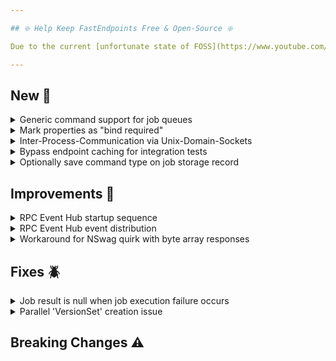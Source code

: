 ```yaml
---

## ❇️ Help Keep FastEndpoints Free & Open-Source ❇️

Due to the current [unfortunate state of FOSS](https://www.youtube.com/watch?v=H96Va36xbvo), please consider [becoming a sponsor](https://opencollective.com/fast-endpoints) and help us beat the odds to keep the project alive and free for everyone.

---
```


<!-- <details><summary>title text</summary></details> -->

## New 🎉

<details><summary>Generic command support for job queues</summary>

Generic commands can now be queued as jobs like so:

```cs
await new QueueEventCommand<OrderCreatedEvent>()
{ 
  ...
}.QueueJobAsync();
```

Note: Open generic commands are not supported for job quequeuing.

</details>

<details><summary>Mark properties as "bind required"</summary>

You can now make the request binder automatically add a validation failure when binding from route params, query params, and form fields by decorating the dto properties if the binding source doesn't provide a value:

```cs
sealed class MyRequest
{
    [QueryParam(IsRequired = true)]
    public bool Correct { get; set; }

    [RouteParam(IsRequired = true)]
    public int Count { get; set; }

    [FormField(IsRequired = true)]
    public Guid Id { get; set; }
}
```

</details>

<details><summary>Inter-Process-Communication via Unix-Domain-Sockets</summary>

The [FastEndpoints.Messaging.Remote](https://fast-endpoints.com/docs/remote-procedure-calls) library can now do inter-process-communication via unix sockets when everything is running on the same machine easily by doing the following:

```cs
//server setup
bld.WebHost.ConfigureKestrel(k => k.ListenInterProcess("ORDERS_MICRO_SERVICE"));

//client setup
app.MapRemote("ORDERS_MICRO_SERVICE", c => c.Register<CreateOrderCommand>());
```

When a service is lifted out to a remote machine, all that needs to be done is to update the connection settings like so:

```cs
//server
bld.WebHost.ConfigureKestrel(k => k.ListenAnyIP(80, o => o.Protocols = HttpProtocols.Http2);

//client
app.MapRemote("http://orders.my-app.com", c => c.Register<CreateOrderCommand>());
```

</details>

<details><summary>Bypass endpoint caching for integration tests</summary>

You can now easily test endpoints that have caching enabled, by using a client configured to automatically bypass caching like so:

```cs
var antiCacheClient = App.CreateClient(new() { BypassCaching = true });
```

</details>

<details><summary>Optionally save command type on job storage record</summary>

A new optional/addon interface `IHasCommandType` has been introduced if you need to persist the full type name of the command that is associated with the job storage record. Simply implement the new interface on your job storage record and the system will automatically populate the property value before being persisted.

</details>

## Improvements 🚀

<details><summary>RPC Event Hub startup sequence</summary>

The rpc event hub was using a thread sleep pattern during startup to restore subscriber IDs via the storage provider, resulting in a sequential initialization.
It has been refactored to use an IHostedService together with retry logic for a proper async and parallel initialization, resulting in decreased startup time.

</details>

<details><summary>RPC Event Hub event distribution</summary>

Previously if a hub was not registered before events were broadcasted, or if event serialization fails due to user error, those exceptions would have been swallowed in some cases.
The internals of the hub has been refactored to surface those exceptions when appropriate.

</details>

<details><summary>Workaround for NSwag quirk with byte array responses</summary>

NSwag has a quirk that it will render an incorrect schema if the user does something like the following:

```cs
b => b.Produces<byte[]>(200, "image/png");
```

In order to get the correct schema generated, we've had to do the following:

```cs
b => b.Produces<IFormFile>(200, "image/png");
```

You now have the ability to do either of the above, and it will generate the correct schema.

</details>

## Fixes 🪲

<details><summary>Job result is null when job execution failure occurs</summary>

The result property of job records that was passed into the `OnHandlerExecutionFailureAsync()` method of the storage provider was `null` due to an oversight, which has been corrected.

</details>

<details><summary>Parallel 'VersionSet' creation issue</summary>

If `VersionSet`s are created by multiple SUTs at the same time when doing integration testing, a non-concurrent dictionary modification exception was being thrown.
The internal dictionary used to keep track of the version sets has been changed to a concurrent dictionary which solves the issue.

</details>

## Breaking Changes ⚠️